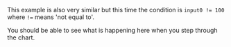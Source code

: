 This example is also very similar but this time the condition is `input0 != 100` where `!=` means 'not equal to'.

You should be able to see what is happening here when you step through the chart.